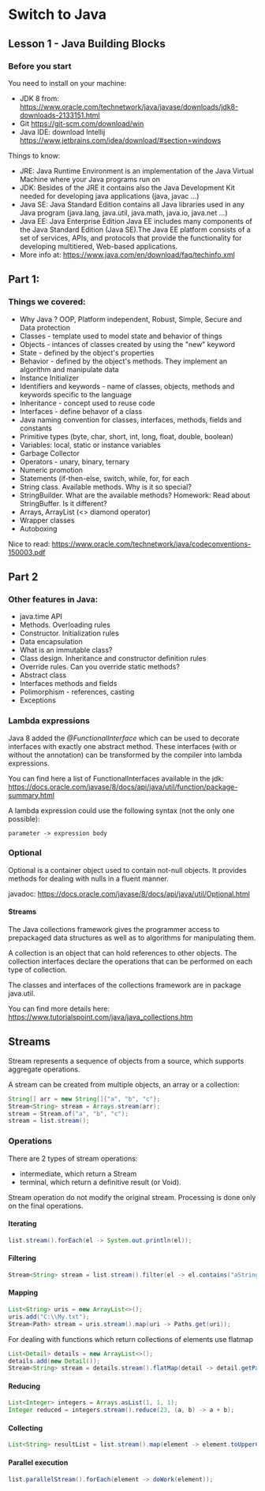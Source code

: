 # Switch to Java

## Lesson 1 - Java Building Blocks

### Before you start

You need to install on your machine:
* JDK 8 from: https://www.oracle.com/technetwork/java/javase/downloads/jdk8-downloads-2133151.html
* Git https://git-scm.com/download/win
* Java IDE: download Intellij https://www.jetbrains.com/idea/download/#section=windows

Things to know:
* JRE: Java Runtime Environment is an implementation of the Java Virtual Machine where your Java programs run on
* JDK: Besides of the JRE it contains also the Java Development Kit needed for developing java applications (java, javac ...)
* Java SE: Java Standard Edition contains all Java libraries used in any Java program (java.lang, java.util, java.math, java.io, java.net ...)
* Java EE: Java Enterprise Edition Java EE includes many components of the Java Standard Edition (Java SE).The Java EE platform consists of a set of services, APIs, and protocols that provide the functionality for developing multitiered, Web-based applications.
* More info at: https://www.java.com/en/download/faq/techinfo.xml


## Part 1:

### Things we covered:
* Why Java ? OOP, Platform independent, Robust, Simple, Secure and Data protection
* Classes - template used to model state and behavior of things
* Objects - intances of classes created by using the "new" keyword
* State - defined by the object's properties
* Behavior - defined by the object's methods. They implement an algorithm and manipulate data
* Instance Initializer
* Identifiers and keywords - name of classes, objects, methods and keywords specific to the language
* Inheritance - concept used to reuse code
* Interfaces - define behavor of a class
* Java naming convention for classes, interfaces, methods, fields and constants
* Primitive types (byte, char, short, int, long, float, double, boolean)
* Variables: local, static or instance variables
* Garbage Collector
* Operators - unary, binary, ternary
* Numeric promotion
* Statements (if-then-else, switch, while, for, for each
* String class. Available methods. Why is it so special?
* StringBuilder. What are the available methods? Homework: Read about StringBuffer. Is it different?
* Arrays, ArrayList (<> diamond operator)
* Wrapper classes
* Autoboxing

Nice to read:
https://www.oracle.com/technetwork/java/codeconventions-150003.pdf

## Part 2

### Other features in Java:
* java.time API
* Methods. Overloading rules
* Constructor. Initialization rules
* Data encapsulation
* What is an immutable class?
* Class design. Inheritance and constructor definition rules
* Override rules. Can you override static methods?
* Abstract class
* Interfaces methods and fields
* Polimorphism - references, casting
* Exceptions

### Lambda expressions

Java 8 added the *@FunctionalInterface* which can be used to decorate interfaces with exactly one abstract method. 
These interfaces (with or without the annotation) can be transformed by the compiler into lambda expressions.

You can find here a list of FunctionalInterfaces available in the jdk:
https://docs.oracle.com/javase/8/docs/api/java/util/function/package-summary.html

A lambda expression could use the following syntax (not the only one possible):
```
parameter -> expression body
```

### Optional
Optional is a container object used to contain not-null objects. It provides methods for dealing with nulls in a 
fluent manner.

javadoc: https://docs.oracle.com/javase/8/docs/api/java/util/Optional.html

#### Streams 

The Java collections framework gives the programmer access to prepackaged data structures as well as to algorithms for manipulating them.

A collection is an object that can hold references to other objects. The collection interfaces declare the operations that can be performed on each type of collection.

The classes and interfaces of the collections framework are in package java.util.

You can find more details here: https://www.tutorialspoint.com/java/java_collections.htm

## Streams

Stream represents a sequence of objects from a source, which supports aggregate operations. 

A stream can be created from multiple objects, an array or a collection:

```java
String[] arr = new String[]{"a", "b", "c"};
Stream<String> stream = Arrays.stream(arr);
stream = Stream.of("a", "b", "c");
stream = list.stream();
```

### Operations

There are 2 types of stream operations:
* intermediate, which return a Stream<T>
* terminal, which return a definitive result (or Void).

Stream operation do not modify the original stream. Processing is done only on the final operations.

#### Iterating

```java
list.stream().forEach(el -> System.out.println(el));
```

#### Filtering

```java
Stream<String> stream = list.stream().filter(el -> el.contains("aString"));
```

#### Mapping

```java
List<String> uris = new ArrayList<>();
uris.add("C:\\My.txt");
Stream<Path> stream = uris.stream().map(uri -> Paths.get(uri));
```

For dealing with functions which return collections of elements use flatmap

```java
List<Detail> details = new ArrayList<>();
details.add(new Detail());
Stream<String> stream = details.stream().flatMap(detail -> detail.getParts().stream());
```

#### Reducing

```java
List<Integer> integers = Arrays.asList(1, 1, 1);
Integer reduced = integers.stream().reduce(23, (a, b) -> a + b);
```

#### Collecting

```java
List<String> resultList = list.stream().map(element -> element.toUpperCase()).collect(Collectors.toList());
```

#### Parallel execution

```java
list.parallelStream().forEach(element -> doWork(element));
```